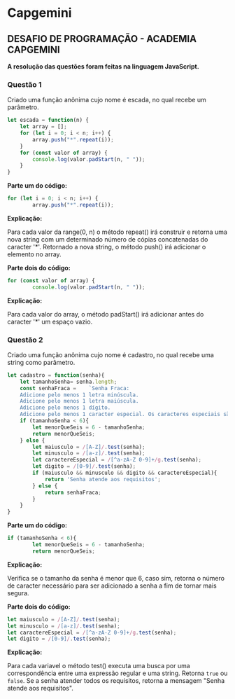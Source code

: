 <h1>Capgemini</h2>
<h2><b>DESAFIO DE PROGRAMAÇÃO - ACADEMIA CAPGEMINI</b></h2>

<b>A resolução das questões foram feitas na linguagem JavaScript.</b>

<h3><b>Questão 1</b></h3>

Criado uma função anônima cujo nome é escada, no qual recebe um parâmetro.

```js
let escada = function(n) {
    let array = [];
    for (let i = 0; i < n; i++) {
        array.push("*".repeat(i)); 
    }
    for (const valor of array) {
        console.log(valor.padStart(n, " ")); 
    }
}
```

<b>Parte um do código:</b>
```js
for (let i = 0; i < n; i++) {
        array.push("*".repeat(i));
```
<b>Explicação:</b> 

Para cada valor da range(0, n) o método repeat() irá construir e retorna uma nova string com um determinado número de cópias concatenadas do caracter '*'. 
Retornado a nova string, o método push() irá adicionar o elemento no array.

<b>Parte dois do código:</b>
```js
for (const valor of array) {
        console.log(valor.padStart(n, " ")); 
```        
<b>Explicação:</b>

Para cada valor do array, o método padStart() irá adicionar antes do caracter '*' um espaço vazio.

<h3><b>Questão 2</b></h3>

Criado uma função anônima cujo nome é cadastro, no qual recebe uma string como parâmetro.
```js
let cadastro = function(senha){
    let tamanhoSenha= senha.length;
    const senhaFraca =    `Senha Fraca:
    Adicione pelo menos 1 letra minúscula.
    Adicione pelo menos 1 letra maiúscula.
    Adicione pelo menos 1 dígito.
    Adicione pelo menos 1 caracter especial. Os caracteres especiais são: !@#$%^&*()-+`;
    if (tamanhoSenha < 6){
        let menorQueSeis = 6 - tamanhoSenha;
        return menorQueSeis;
    } else {
        let maiusculo = /[A-Z]/.test(senha);
        let minusculo = /[a-z]/.test(senha);
        let caractereEspecial = /[^a-zA-Z 0-9]+/g.test(senha);
        let digito = /[0-9]/.test(senha);
        if (maiusculo && minusculo && digito && caractereEspecial){
            return 'Senha atende aos requisitos';
        } else {
            return senhaFraca;
        }
    } 
}
```
<b>Parte um do código:</b>
```js
if (tamanhoSenha < 6){
        let menorQueSeis = 6 - tamanhoSenha;
        return menorQueSeis;
```
<b>Explicação:</b>

Verifica se o tamanho da senha é menor que 6, caso sim, retorna o número de caracter necessário para ser adicionado a senha a fim de tornar mais segura. 

<b>Parte dois do código:</b>

```js
let maiusculo = /[A-Z]/.test(senha);
let minusculo = /[a-z]/.test(senha);
let caractereEspecial = /[^a-zA-Z 0-9]+/g.test(senha);
let digito = /[0-9]/.test(senha);
```
<b>Explicação:</b>

Para cada variavel o método test() executa uma busca por uma correspondência entre uma expressão regular e uma string. Retorna <code>true</code> ou <code>false</code>.
Se a senha atender todos os requisitos, retorna a mensagem "Senha atende aos requisitos".
